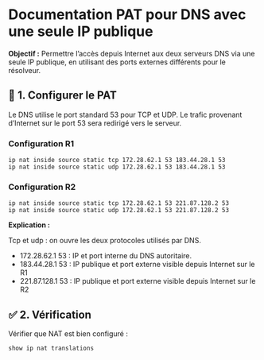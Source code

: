 # Documentation PAT pour DNS avec une seule IP publique

**Objectif :** Permettre l’accès depuis Internet aux deux serveurs DNS via une seule IP publique, en utilisant des ports externes différents pour le résolveur.

## 🔧 1. Configurer le PAT 

Le DNS utilise le port standard 53 pour TCP et UDP.
Le trafic provenant d’Internet sur le port 53 sera redirigé vers le serveur.

### Configuration R1 

```
ip nat inside source static tcp 172.28.62.1 53 183.44.28.1 53
ip nat inside source static udp 172.28.62.1 53 183.44.28.1 53
```

### Configuration R2

```
ip nat inside source static tcp 172.28.62.1 53 221.87.128.2 53
ip nat inside source static udp 172.28.62.1 53 221.87.128.2 53
```

**Explication :**

Tcp et udp : on ouvre les deux protocoles utilisés par DNS.<br>

- 172.28.62.1 53 : IP et port interne du DNS autoritaire.
- 183.44.28.1 53 : IP publique et port externe visible depuis Internet sur le R1
- 221.87.128.1 53 : IP publique et port externe visible depuis Internet sur le R2

## ✅ 2. Vérification

Vérifier que NAT est bien configuré :
```
show ip nat translations
```

